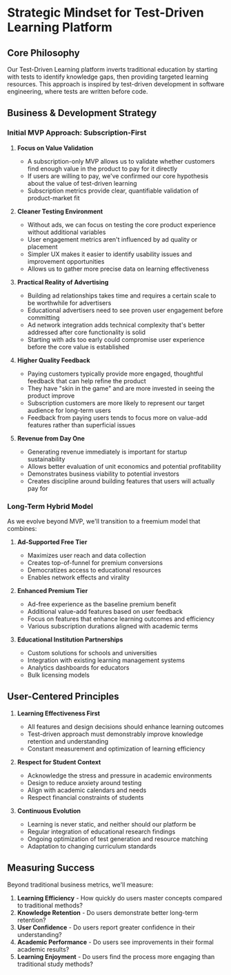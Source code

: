 # Strategic Mindset for Test-Driven Learning Platform

## Core Philosophy

Our Test-Driven Learning platform inverts traditional education by starting with tests to identify knowledge gaps, then providing targeted learning resources. This approach is inspired by test-driven development in software engineering, where tests are written before code.

## Business & Development Strategy

### Initial MVP Approach: Subscription-First

1. **Focus on Value Validation**
   - A subscription-only MVP allows us to validate whether customers find enough value in the product to pay for it directly
   - If users are willing to pay, we've confirmed our core hypothesis about the value of test-driven learning
   - Subscription metrics provide clear, quantifiable validation of product-market fit

2. **Cleaner Testing Environment**
   - Without ads, we can focus on testing the core product experience without additional variables
   - User engagement metrics aren't influenced by ad quality or placement
   - Simpler UX makes it easier to identify usability issues and improvement opportunities
   - Allows us to gather more precise data on learning effectiveness

3. **Practical Reality of Advertising**
   - Building ad relationships takes time and requires a certain scale to be worthwhile for advertisers
   - Educational advertisers need to see proven user engagement before committing
   - Ad network integration adds technical complexity that's better addressed after core functionality is solid
   - Starting with ads too early could compromise user experience before the core value is established

4. **Higher Quality Feedback**
   - Paying customers typically provide more engaged, thoughtful feedback that can help refine the product
   - They have "skin in the game" and are more invested in seeing the product improve
   - Subscription customers are more likely to represent our target audience for long-term users
   - Feedback from paying users tends to focus more on value-add features rather than superficial issues

5. **Revenue from Day One**
   - Generating revenue immediately is important for startup sustainability
   - Allows better evaluation of unit economics and potential profitability
   - Demonstrates business viability to potential investors
   - Creates discipline around building features that users will actually pay for

### Long-Term Hybrid Model

As we evolve beyond MVP, we'll transition to a freemium model that combines:

1. **Ad-Supported Free Tier**
   - Maximizes user reach and data collection
   - Creates top-of-funnel for premium conversions
   - Democratizes access to educational resources
   - Enables network effects and virality

2. **Enhanced Premium Tier**
   - Ad-free experience as the baseline premium benefit
   - Additional value-add features based on user feedback
   - Focus on features that enhance learning outcomes and efficiency
   - Various subscription durations aligned with academic terms

3. **Educational Institution Partnerships**
   - Custom solutions for schools and universities
   - Integration with existing learning management systems
   - Analytics dashboards for educators
   - Bulk licensing models

## User-Centered Principles

1. **Learning Effectiveness First**
   - All features and design decisions should enhance learning outcomes
   - Test-driven approach must demonstrably improve knowledge retention and understanding
   - Constant measurement and optimization of learning efficiency

2. **Respect for Student Context**
   - Acknowledge the stress and pressure in academic environments
   - Design to reduce anxiety around testing
   - Align with academic calendars and needs
   - Respect financial constraints of students

3. **Continuous Evolution**
   - Learning is never static, and neither should our platform be
   - Regular integration of educational research findings
   - Ongoing optimization of test generation and resource matching
   - Adaptation to changing curriculum standards

## Measuring Success

Beyond traditional business metrics, we'll measure:

1. **Learning Efficiency** - How quickly do users master concepts compared to traditional methods?
2. **Knowledge Retention** - Do users demonstrate better long-term retention?
3. **User Confidence** - Do users report greater confidence in their understanding?
4. **Academic Performance** - Do users see improvements in their formal academic results?
5. **Learning Enjoyment** - Do users find the process more engaging than traditional study methods?
